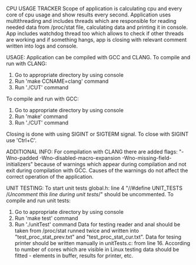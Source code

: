 CPU USAGE TRACKER
Scope of application is calculating cpu and every core of cpu usage and show results every second.
Application uses multithreading and includes threads which are responsible for reading needed data
from /proc/stat file, calculating data and printing it in console. App includes watchdog thread too
which allows to check if other threads are working and if something hangs, app is closing with relevant
comment written into logs and console.

USAGE:
Application can be compiled with GCC and CLANG.
To compile and run with CLANG:
1) Go to appropriate directory by using console
2) Run 'make CCNAME=clang' command
3) Run './CUT' command

To compile and run with GCC:
1) Go to appropriate directory by using console
2) Run 'make' command
3) Run './CUT' command

Closing is done with using SIGINT or SIGTERM signal.
To close with SIGINT use 'Ctrl+C'.

ADDITIONAL INFO:
For compilation with CLANG there are added flags:
"-Wno-padded -Wno-disabled-macro-expansion -Wno-missing-field-initializers"
because of warnings which appear during compilation and not exit during compilation with GCC.
Causes of the warnings do not affect the correct operation of the application.

UNIT TESTING:
To start unit tests global.h: line 4 "//#define UNIT_TESTS /*Uncomment this line during unit tests*/" should be uncommented.
To compile and run unit tests:
1) Go to appropriate directory by using console
2) Run 'make test' command
3) Run './unitTest' command
Data for testing reader and anal should be taken from /proc/stat runned twice and written into "test_proc_stat_prev.txt" and "test_proc_stat_cur.txt".
Data for tesing printer should be written manually in unitTests.c: from line 16.
According to number of cores which are visible in Linux testing data should be fitted - elements in buffer, results for printer, etc.